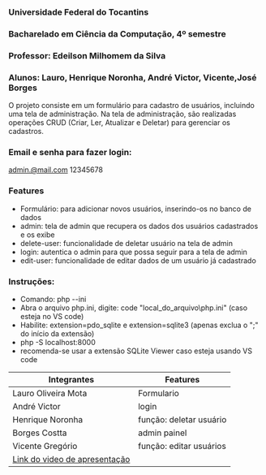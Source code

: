 ### Universidade Federal do Tocantins
### Bacharelado em Ciência da Computação, 4º semestre
### Professor: Edeilson Milhomem da Silva
### Alunos: Lauro, Henrique Noronha, André Victor, Vicente,José Borges

O projeto consiste em um formulário para cadastro de usuários, incluindo uma tela de administração. Na tela de administração, são realizadas operações CRUD (Criar, Ler, Atualizar e Deletar) para gerenciar os cadastros.
### Email e senha para fazer login:
admin.@mail.com
12345678
### Features
- Formulário: para adicionar novos usuários, inserindo-os no banco de dados
- admin: tela de admin que recupera os dados dos usuários cadastrados e os exibe
- delete-user: funcionalidade de deletar usuário na tela de admin
- login: autentica o admin para que possa seguir para a tela de admin
- edit-user: funcionalidade de editar dados de um usuário já cadastrado 
### Instruções:
- Comando: php --ini
- Abra o arquivo php.ini, digite: code "local_do_arquivo\php.ini" (caso esteja no VS code)
- Habilite: extension=pdo_sqlite e extension=sqlite3 (apenas exclua o ";" do início da extensão)
- php -S localhost:8000
 - recomenda-se usar a extensão SQLite Viewer caso esteja usando VS code

| Integrantes                                                                                                         | Features                |
| ------------------------------------------------------------------------------------------------------------------- | ----------------------- |
| Lauro Oliveira Mota                                                                                                 | Formulario              |
| André Victor                                                                                                        | login                   |
| Henrique Noronha                                                                                                    | função: deletar usuário |
| Borges Costta                                                                                                       | admin painel            |
| Vicente Gregório                                                                                                    | função: editar usuários |
| [Link do video de apresentação](https://drive.google.com/file/d/17AomQv2ETJzIQV7igAo18BLW5PmywiZL/view?usp=sharing) |                         |

